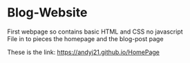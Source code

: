 # Blog-Website

First webpage so contains basic HTML and CSS no javascript  
File in to pieces the homepage and the blog-post page

These is the link:
https://andyj21.github.io/HomePage
